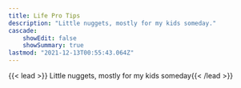 ```yaml
---
title: Life Pro Tips
description: "Little nuggets, mostly for my kids someday."
cascade:
    showEdit: false
    showSummary: true
lastmod: "2021-12-13T00:55:43.064Z"
---
```


{{< lead >}}
Little nuggets, mostly for my kids someday{{< /lead >}}
